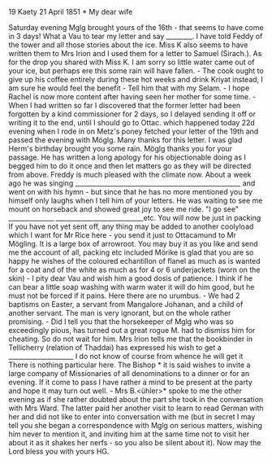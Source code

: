 19 Kaety 21 April 1851
 <Eastermonday>*
My dear wife

Saturday evening Mglg brought yours of the 16th - that seems to have come in 3 days! What a Vau to tear my letter and say ________. I have told Feddy of the tower and all those stories about the ice. Miss K also seems to have written them to Mrs Irion and I used them for a letter to Samuel (Sirach.). As for the drop you shared with Miss K. I am sorry so little water came out of your ice, but perhaps ere this some rain will have fallen. - The cook ought to give up his coffee entirely during these hot weeks and drink Kriyat instead, I am sure he would feel the benefit - Tell him that with my Selam. - I hope Rachel is now more content after having seen her mother for some time. - When I had written so far I discovered that the former letter had been forgotten by a kind commissioner for 2 days, so I delayed sending it off or writing it to the end, until I should go to Ottac. which happened today 22d evening when I rode in on Metz's poney fetched your letter of the 19th and passed the evening with Möglg. Many thanks for this letter. I was glad Herm's birthday brought you some rain. Möglg thanks you for your passage. He has written a long apology for his objectionable doing as I begged him to do it once and then let matters go as they will be directed from above. Freddy is much pleased with the climate now. About a week ago he was singing ___________________________________________________ and went on with his hymn - but since that he has no more mentioned you by himself only laughs when I tell him of your letters. He was waiting to see me mount on horseback and showed great joy to see me ride. "I go see" ______________ ___________________________etc. You will now be just in packing If you have not yet sent off, any thing may be added to another coolyload which I want for Mr Rice here - you send it just to Ottacamund to Mr Mögling. It is a large box of arrowroot. You may buy it as you like and send me the account of all, packing etc included Mörike is glad that you are so happy he wishes of the coloured echantillon of flanel as much as is wanted for a coat and of the white as much as for 4 or 6 underjackets (worn on the skin) - I pity dear Vau and wish him a good dosis of patience. I think if he can bear a little soap washing with warm water it will do him good, but he must not be forced if it pains. Here there are no urumbus. - We had 2 baptisms on Easter, a servant from Mangalore Johanan, and a child of another servant. The man is very ignorant, but on the whole rather promising. - Did I tell you that the horsekeeper of Mglg who was so exceedingly pious, has turned out a great rogue M. had to dismiss him for cheating. So do not wait for him. Mrs Irion tells me that the bookbinder in Tellicherry (relation of Thaddai) has expressed his wish to get a ____________________ I do not know of course from whence he will get it There is nothing particular here. The Bishop <Dealtry>* it is said wishes to invite a large company of Missionaries of all denominations to a dinner or for an evening. If it come to pass I have rather a mind to be present at the party and hope it may turn out well. - Mrs B.<ühler>* spoke to me the other evening as if she rather doubted about the part she took in the conversation with Mrs Ward. The latter paid her another visit to learn to read German with her and did not like to enter into conversation with me (but in secret I may tell you she began a correspondence with Mglg on serious matters, wishing him never to mention it, and inviting him at the same time not to visit her about it as it shakes her nerfs - so you also be silent about it). Now may the Lord bless you with yours
 HG.

